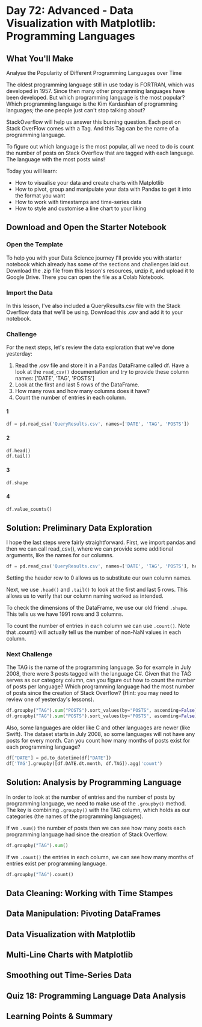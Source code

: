 # Day 72: Advanced - Data Visualization with Matplotlib: Programming Languages

## What You'll Make
Analyse the Popularity of Different Programming Languages over Time

The oldest programming language still in use today is FORTRAN, which was developed in 1957. Since then many other programming languages have been developed. But which programming language is the most popular? Which programming language is the Kim Kardashian of programming languages; the one people just can't stop talking about? 

StackOverflow will help us answer this burning question. Each post on Stack OverFlow comes with a Tag. And this Tag can be the name of a programming language. 

To figure out which language is the most popular, all we need to do is count the number of posts on Stack Overflow that are tagged with each language. The language with the most posts wins!

Today you will learn:

- How to visualise your data and create charts with Matplotlib
- How to pivot, group and manipulate your data with Pandas to get it into the format you want
- How to work with timestamps and time-series data
- How to style and customise a line chart to your liking


## Download and Open the Starter Notebook

### Open the Template
To help you with your Data Science journey I'll provide you with starter notebook which already has some of the sections and challenges laid out. Download the .zip file from this lesson's resources, unzip it, and upload it to Google Drive. There you can open the file as a Colab Notebook.

### Import the Data
In this lesson, I've also included a QueryResults.csv file with the Stack Overflow data that we'll be using. Download this .csv and add it to your notebook. 

### Challenge
For the next steps, let's review the data exploration that we've done yesterday:

1. Read the .csv file and store it in a Pandas DataFrame called df. Have a look at the `read_csv()` documentation and try to provide these column names: ['DATE', 'TAG', 'POSTS']
2. Look at the first and last 5 rows of the DataFrame.
3. How many rows and how many columns does it have?
4. Count the number of entries in each column.

#### 1
```py
df = pd.read_csv('QueryResults.csv', names=['DATE', 'TAG', 'POSTS'])
```

#### 2
```py
df.head()
df.tail()
```

#### 3
```py
df.shape
```

#### 4
```py
df.value_counts()
```


## Solution: Preliminary Data Exploration
I hope the last steps were fairly straightforward. First, we import pandas and then we can call read_csv(), where we can provide some additional arguments, like the names for our columns.

```py
df = pd.read_csv('QueryResults.csv', names=['DATE', 'TAG', 'POSTS'], header=0)
```

Setting the header row to 0 allows us to substitute our own column names. 

Next, we use `.head()` and `.tail()` to look at the first and last 5 rows. This allows us to verify that our column naming worked as intended.

To check the dimensions of the DataFrame, we use our old friend `.shape`. This tells us we have 1991 rows and 3 columns. 

To count the number of entries in each column we can use `.count()`. Note that .count() will actually tell us the number of non-NaN values in each column. 

### Next Challenge
The TAG is the name of the programming language. So for example in July 2008, there were 3 posts tagged with the language C#. Given that the TAG serves as our category column, can you figure out how to count the number of posts per language? Which programming language had the most number of posts since the creation of Stack Overflow? (Hint: you may need to review one of yesterday's lessons).

```py
df.groupby("TAG").sum("POSTS").sort_values(by="POSTS", ascending=False).head()
df.groupby("TAG").sum("POSTS").sort_values(by="POSTS", ascending=False).idxmax()
```

Also, some languages are older like C and other languages are newer (like Swift). The dataset starts in July 2008, so some languages will not have any posts for every month. Can you count how many months of posts exist for each programming language? 

```py
df["DATE"] = pd.to_datetime(df["DATE"])
df['TAG'].groupby([df.DATE.dt.month, df.TAG]).agg('count')
```

## Solution: Analysis by Programming Language
In order to look at the number of entries and the number of posts by programming language, we need to make use of the `.groupby()` method. The key is combining `.groupby()` with the TAG column, which holds as our categories (the names of the programming languages).

If we `.sum()` the number of posts then we can see how many posts each programming language had since the creation of Stack Overflow. 

```py
df.groupby("TAG").sum()
```

If we `.count()` the entries in each column, we can see how many months of entries exist per programming language. 

```py
df.groupby("TAG").count()
```

## Data Cleaning: Working with Time Stampes

## Data Manipulation: Pivoting DataFrames

## Data Visualization with Matplotlib

## Multi-Line Charts with Matplotlib

## Smoothing out Time-Series Data

## Quiz 18: Programming Language Data Analysis

## Learning Points & Summary
